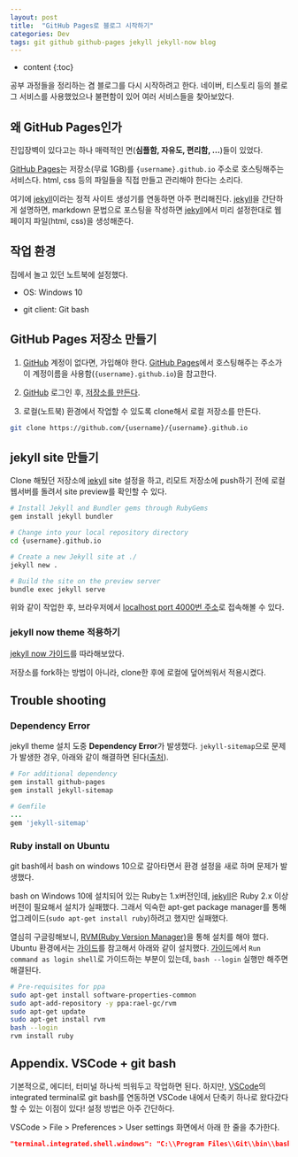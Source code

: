 ```yaml
---
layout: post
title:  "GitHub Pages로 블로그 시작하기"
categories: Dev
tags: git github github-pages jekyll jekyll-now blog
---
```


* content
{:toc}

공부 과정들을 정리하는 겸 블로그를 다시 시작하려고 한다. 네이버, 티스토리 등의 블로그 서비스를 사용했었으나 불편함이 있어 여러 서비스들을 찾아보았다.

## 왜 GitHub Pages인가

진입장벽이 있다고는 하나 매력적인 면(**심플함, 자유도, 편리함, ...**)들이 있었다.

[GitHub Pages][github-pages]는 저장소(무료 1GB)를 `{username}.github.io` 주소로 호스팅해주는 서비스다. html, css 등의 파일들을 직접 만들고 관리해야 한다는 소리다.

여기에 [jekyll][jekyll]이라는 정적 사이트 생성기를 연동하면 아주 편리해진다. [jekyll][jekyll]을 간단하게 설명하면, markdown 문법으로 포스팅을 작성하면 [jekyll][jekyll]에서 미리 설정한대로 웹 페이지 파일(html, css)을 생성해준다.

<!--more-->

## 작업 환경

집에서 놀고 있던 노트북에 설정했다.

* OS: Windows 10

* git client: Git bash

## GitHub Pages 저장소 만들기

1. [GitHub][github] 계정이 없다면, 가입해야 한다. [GitHub Pages][github-pages]에서 호스팅해주는 주소가 이 계정이름을 사용함(`{username}.github.io`)을 참고한다.

1. [GitHub][github] 로그인 후, [저장소를 만든다][github-new].

1. 로컬(노트북) 환경에서 작업할 수 있도록 clone해서 로컬 저장소를 만든다.

```bash
git clone https://github.com/{username}/{username}.github.io
```

## jekyll site 만들기

Clone 해뒀던 저장소에 [jekyll][jekyll] site 설정을 하고, 리모트 저장소에 push하기 전에 로컬 웹서버를 돌려서 site preview를 확인할 수 있다.

```bash
# Install Jekyll and Bundler gems through RubyGems
gem install jekyll bundler

# Change into your local repository directory
cd {username}.github.io

# Create a new Jekyll site at ./
jekyll new .

# Build the site on the preview server
bundle exec jekyll serve
```

위와 같이 작업한 후, 브라우저에서 [localhost port 4000번 주소](http://localhost:4000)로 접속해볼 수 있다.

### jekyll now theme 적용하기

[jekyll now 가이드][jekyll-now]를 따라해보았다.

저장소를 fork하는 방법이 아니라, clone한 후에 로컬에 덮어씌워서 적용시켰다.

## Trouble shooting

### Dependency Error

jekyll theme 설치 도중 **Dependency Error**가 발생했다. `jekyll-sitemap`으로 문제가 발생한 경우, 아래와 같이 해결하면 된다([출처][jekyll-now-bug]).

```bash
# For additional dependency
gem install github-pages
gem install jekyll-sitemap
```

```ruby
# Gemfile
...
gem 'jekyll-sitemap'
```

### Ruby install on Ubuntu

git bash에서 bash on windows 10으로 갈아타면서 환경 설정을 새로 하며 문제가 발생했다.

bash on Windows 10에 설치되어 있는 Ruby는 1.x버전인데, [jekyll][jekyll]은 Ruby 2.x 이상 버전이 필요해서 설치가 실패했다. 그래서 익숙한 apt-get package manager를 통해 업그레이드(`sudo apt-get install ruby`)하려고 했지만 실패했다.

열심히 구글링해보니, [RVM(Ruby Version Manager)][rvm]을 통해 설치를 해야 했다. Ubuntu 환경에서는 [가이드][rvm-ubuntu]를 참고해서 아래와 같이 설치했다. [가이드][rvm-ubuntu]에서 `Run command as login shell`로 가이드하는 부분이 있는데, `bash --login` 실행만 해주면 해결된다.

```bash
# Pre-requisites for ppa
sudo apt-get install software-properties-common
sudo apt-add-repository -y ppa:rael-gc/rvm
sudo apt-get update
sudo apt-get install rvm
bash --login
rvm install ruby
```

## Appendix. VSCode + git bash

기본적으로, 에디터, 터미널 하나씩 띄워두고 작업하면 된다. 하지만, [VSCode][vscode]의 integrated terminal로 git bash를 연동하면 VSCode 내에서 단축키 하나로 왔다갔다할 수 있는 이점이 있다! 설정 방법은 아주 간단하다.

VSCode > File > Preferences > User settings 화면에서 아래 한 줄을 추가한다.

```json
"terminal.integrated.shell.windows": "C:\\Program Files\\Git\\bin\\bash.exe",
```

[jekyll]:         https://jekyllrb.com
[jekyll-now]:     https://github.com/barryclark/jekyll-now
[jekyll-now-bug]: https://github.com/qwtel/hydejack/issues/8
[vscode]:         https://code.visualstudio.com/
[github]:         https://github.com
[github-new]:     https://github.com/new
[github-pages]:   https://pages.github.com
[rvm]:            https://rvm.io/
[rvm-ubuntu]:     https://github.com/rvm/ubuntu_rvm